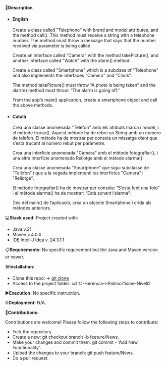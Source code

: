 📄**Description**

- #### English
    Create a class called "Telephone" with brand and model attributes, and the method call(). This method must receive a string with a telephone number. The method must throw a message that says that the number received via parameter is being called.

    Create an interface called "Camera" with the method takePicture(), and another interface called "Watch" with the alarm() method.

    Create a class called "Smartphone" which is a subclass of "Telephone" and also implements the interfaces "Camera" and "Clock".

    The method takePicture() must throw “A photo is being taken” and the alarm() method must throw: “The alarm is going off.”

    From the app's main() application, create a smartphone object and call the above methods.


- #### Català

    Crea una classe anomenada "Telèfon" amb els atributs marca i model, i el mètode trucar(). Aquest mètode ha de rebre un String amb un número de telèfon. El mètode ha de mostrar per consola un missatge dient que s’està trucant al número rebut per paràmetre. 

    Crea una interfície anomenada "Camera" amb el mètode fotografiar(), i una altra interfície anomenada Rellotge amb el mètode alarma().

    Crea una classe anomenada "Smartphone" que sigui subclasse de "Telèfon" i que a la vegada implementi les interfícies "Camera" i "Rellotge".

    El mètode fotografiar() ha de mostrar per consola: “S’està fent una foto” i el mètode alarma() ha de mostrar: “Està sonant l’alarma”.

    Des del main() de l’aplicació, crea un objecte Smartphone i crida als mètodes anteriors.


💻**Stack used:**
Project created with:
- Java v.21.
- Maven v.4.0.0.
- IDE IntelliJ Idea v. 24.3.1.1

📋**Requirements:**
No specific requirement but the Java and Maven version or newer.

🛠️**Installation:**
- Clone this repo: -> [git clone](https://github.com/isaac-diez/IT-Academy-Java/tree/master/1.1-Herencia-i-Polimorfisme-Nivell2)
- Access to the project folder: cd 1.1-Herencia-i-Polimorfisme-Nivell2

▶️**Execution:** No specific instruction.

🌐**Deployment:** N/A.

🤝**Contributions:**

Contributions are welcome! Please follow the following steps to contribute:

- Fork the repository.
- Create a new: git checkout branch -b feature/News.
- Make your changes and commit them: git commit - 'Add New Functionality'.
- Upload the changes to your branch: git push feature/News.
- Do a pull request.